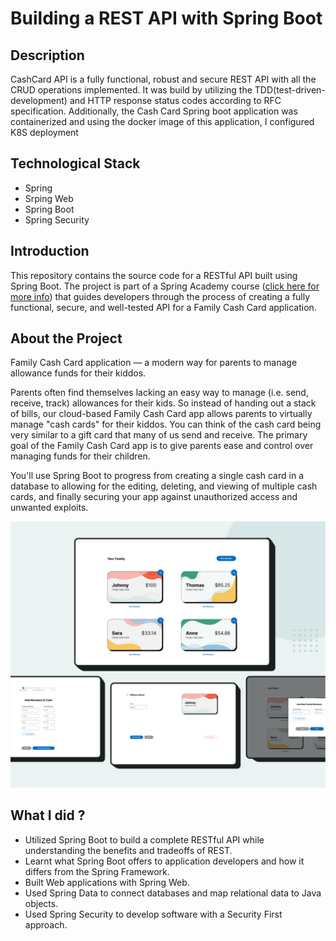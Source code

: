 # Building a REST API with Spring Boot

## Description

CashCard API is a fully functional, robust and secure REST API with all the CRUD operations implemented.
It was build by utilizing the TDD(test-driven-development) and HTTP response status codes according to RFC specification.
Additionally, the Cash Card Spring boot application was containerized and using the docker image of this application, I configured
K8S deployment

## Technological Stack

- Spring
- Srping Web
- Spring Boot
- Spring Security

## Introduction

This repository contains the source code for a RESTful API built using Spring Boot. The project is part of a Spring Academy course ([click here for more info](https://spring.academy/courses/building-a-rest-api-with-spring-boot)) that guides developers through the process of creating a fully functional, secure, and well-tested API for a Family Cash Card application.

## About the Project

Family Cash Card application — a modern way for parents to manage allowance funds for their kiddos.

Parents often find themselves lacking an easy way to manage (i.e. send, receive, track) allowances for their kids. So instead of handing out a stack of bills, our cloud-based Family Cash Card app allows parents to virtually manage "cash cards" for their kiddos. You can think of the cash card being very similar to a gift card that many of us send and receive. The primary goal of the Family Cash Card app is to give parents ease and control over managing funds for their children.

You'll use Spring Boot to progress from creating a single cash card in a database to allowing for the editing, deleting, and viewing of multiple cash cards, and finally securing your app against unauthorized access and unwanted exploits.

![](https://raw.githubusercontent.com/vmware-tanzu-learning/spring-academy-assets/main/courses/course-spring-brasb-build-a-rest-api/NEWcardUI.png)

## What I did ?

- Utilized Spring Boot to build a complete RESTful API while understanding the benefits and tradeoffs of REST.
- Learnt what Spring Boot offers to application developers and how it differs from the Spring Framework.
- Built Web applications with Spring Web.
- Used Spring Data to connect databases and map relational data to Java objects.
- Used Spring Security to develop software with a Security First approach.
